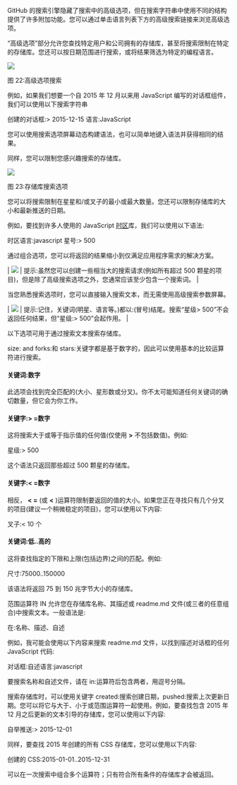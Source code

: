 GitHub 的搜索引擎隐藏了搜索中的高级选项，但在搜索字符串中使用不同的结构提供了许多附加功能。您可以通过单击语言列表下方的高级搜索链接来浏览高级选项。

“高级选项”部分允许您查找特定用户和公司拥有的存储库，甚至将搜索限制在特定的存储库。您还可以按日期范围进行搜索，或将结果筛选为特定的编程语言。

![](../images/00026.jpeg)

图 22:高级选项搜索

例如，如果我们想要一个自 2015 年 12 月以来用 JavaScript 编写的对话框组件，我们可以使用以下搜索字符串

创建的对话框:> 2015-12-15 语言:JavaScript

您可以使用搜索选项屏幕动态构建语法，也可以简单地键入语法并获得相同的结果。

同样，您可以限制您感兴趣搜索的存储库。

![](../images/00027.jpeg)

图 23:存储库搜索选项

您可以将搜索限制在星星和/或叉子的最小或最大数量。您还可以限制存储库的大小和最新推送的日期。

例如，要找到许多人使用的 JavaScript [时区](https://github.com/mde/timezone-js)库，我们可以使用以下语法:

时区语言:javascript 星号:> 500

通过组合选项，您可以将返回的结果缩小到仅满足应用程序需求的解决方案。

| ![](../images/00007.jpeg) | 提示:虽然您可以创建一些相当大的搜索请求(例如所有超过 500 颗星的项目)，但是除了高级搜索选项之外，您通常应该至少包含一个搜索词。 |

当您熟悉搜索选项时，您可以直接输入搜索文本，而无需使用高级搜索参数屏幕。

| ![](../images/00007.jpeg) | 提示:记住，关键词(明星、语言等。)都以:(冒号)结尾。搜索“星级> 500”不会返回任何结果，但“星级:> 500”会起作用。 |

以下选项可用于通过搜索文本搜索存储库。

size: and forks:和 stars:关键字都是基于数字的，因此可以使用基本的比较运算符进行搜索。

#### 关键词:数字

此选项会找到完全匹配的(大小、星形数或分叉)。你不太可能知道任何关键词的确切数量，但它会为你工作。

#### 关键字:> =数字

这将搜索大于或等于指示值的任何值(仅使用 **>** 不包括数值)。例如:

星级:> 500

这个语法只返回那些超过 500 颗星的存储库。

#### 关键字:< =数字

相反， **< =** (或 **<** )运算符限制要返回的值的大小。如果您正在寻找只有几个分叉的项目(建议一个稍微稳定的项目)，您可以使用以下内容:

叉子:< 10 个

#### 关键词:低..高的

这将查找指定的下限和上限(包括边界)之间的匹配。例如:

尺寸:75000..150000

该语法将返回 75 到 150 兆字节大小的存储库。

范围运算符 IN 允许您在存储库名称、其描述或 readme.md 文件(或三者的任意组合)中搜索文本。一般语法是:

<search target="">在:名称、描述、自述</search>

例如，我可能会使用以下内容来搜索 readme.md 文件，以找到描述对话框的任何 JavaScript 代码:

对话框:自述语言:javascript

要搜索名称和自述文件，请在 in:运算符后包含两者，用逗号分隔。

搜索存储库时，可以使用关键字 created:搜索创建日期，pushed:搜索上次更新日期。您可以将它与大于、小于或范围运算符一起使用。例如，要查找包含 2015 年 12 月之后更新的文本引导的存储库，您可以使用以下内容:

自举推送:> 2015-12-01

同样，要查找 2015 年创建的所有 CSS 存储库，您可以使用以下内容:

创建的 CSS:2015-01-01..2015-12-31

可以在一次搜索中组合多个运算符；只有符合所有条件的存储库才会被返回。